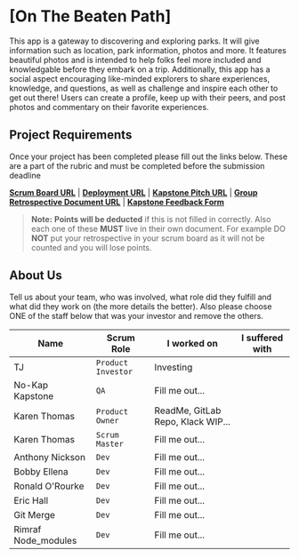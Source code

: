 # [On The Beaten Path]

This app is a gateway to discovering and exploring parks. It will give information such as location, park information,
photos and more. It features beautiful photos and is intended to help folks feel more included and knowledgable before
they embark on a trip. Additionally, this app has a social aspect encouraging like-minded explorers to share
experiences, knowledge, and questions, as well as challenge and inspire each other to get out there! Users can create a
profile, keep up with their peers, and post photos and commentary on their favorite experiences.

## Project Requirements

Once your project has been completed please fill out the links below. These are a part of the rubric and must be
completed before the submission deadline

**[Scrum Board URL](https://trello.com/)** | **[Deployment URL](https://onthebeatenpath.vercel.app/)** |
**[Kapstone Pitch URL](https://docs.google.com/document/d/1QZwwPDaHK0Y8LXQ6RvwL7ziLWrV4fl-McGDpW4m-Pdc/edit?usp=sharing)**
| **[Group Retrospective Document URL](https://google.com/)** |
**[Kapstone Feedback Form](https://docs.google.com/forms/d/e/1FAIpQLSeGbm0WcPzlEXHYkWDHcKmXr0fY3cF9sA1zGiP16sjd-0Jg5A/viewform)**

> **Note:** **Points will be deducted** if this is not filled in correctly. Also each one of these **MUST** live in
> their own document. For example DO **NOT** put your retrospective in your scrum board as it will not be counted and
> you will lose points.

## About Us

Tell us about your team, who was involved, what role did they fulfill and what did they work on (the more details the
better). Also please choose ONE of the staff below that was your investor and remove the others.

| Name                | Scrum Role         | I worked on                       | I suffered with |
| ------------------- | ------------------ | --------------------------------- | --------------- |
| TJ                  | `Product Investor` | Investing                         |
| No-Kap Kapstone     | `QA`               | Fill me out...                    |
| Karen Thomas        | `Product Owner`    | ReadMe, GitLab Repo, Klack WIP... |
| Karen Thomas        | `Scrum Master`     | Fill me out...                    |
| Anthony Nickson     | `Dev`              | Fill me out...                    |
| Bobby Ellena        | `Dev`              | Fill me out...                    |
| Ronald O'Rourke     | `Dev`              | Fill me out...                    |
| Eric Hall           | `Dev`              | Fill me out...                    |
| Git Merge           | `Dev`              | Fill me out...                    |
| Rimraf Node_modules | `Dev`              | Fill me out...                    |
